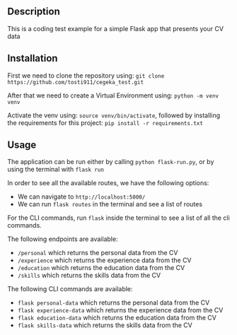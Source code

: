 ## Description
This is a coding test example for a simple Flask app that presents your CV data

## Installation
First we need to clone the repository using: `git clone https://github.com/tosti911/cegeka_test.git`

After that we need to create a Virtual Environment using: `python -m venv venv`

Activate the venv using: `source venv/bin/activate`, followed by installing the requirements for this project: `pip install -r requirements.txt`

## Usage
The application can be run either by calling `python flask-run.py`, or by using the terminal with `flask run`

In order to see all the available routes, we have the following options:
- We can navigate to `http://localhost:5000/`
- We can run `flask routes` in the terminal and see a list of routes

For the CLI commands, run `flask` inside the terminal to see a list of all the cli commands.

The following endpoints are available:
- `/personal` which returns the personal data from the CV
- `/experience` which returns the experience data from the CV
- `/education` which returns the education data from the CV
- `/skills` which returns the skills data from the CV

The following CLI commands are available:
- `flask personal-data` which returns the personal data from the CV
- `flask experience-data` which returns the experience data from the CV
- `flask education-data` which returns the education data from the CV
- `flask skills-data` which returns the skills data from the CV